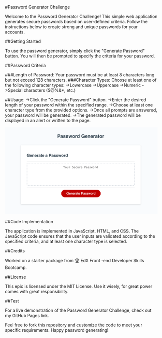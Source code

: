 #Password Generator Challenge

Welcome to the Password Generator Challenge! This simple web application generates secure passwords based on user-defined criteria. Follow the instructions below to create strong and unique passwords for your accounts.

##Getting Started

To use the password generator, simply click the "Generate Password" button. You will then be prompted to specify the criteria for your password.

##Password Criteria

###Length of Password:
Your password must be at least 8 characters long but not exceed 128 characters.
###Character Types:
Choose at least one of the following character types:
->Lowercase
->Uppercase
->Numeric
->Special characters ($@%&*, etc.)

##Usage:
->Click the "Generate Password" button.
->Enter the desired length of your password within the specified range.
->Choose at least one character type from the provided options.
->Once all prompts are answered, your password will be generated.
->The generated password will be displayed in an alert or written to the page.

![screen](https://github.com/kamilawroblewska/Password-generator/blob/main/passwordgeneratorscreen.png?raw=true)

##Code Implementation

The application is implemented in JavaScript, HTML, and CSS. The JavaScript code ensures that the user inputs are validated according to the specified criteria, and at least one character type is selected.

##Credits

Worked on a starter package from 🏆 EdX Front -end Developer Skills Bootcamp. 

##License

This epic is licensed under the MIT License. Use it wisely, for great power comes with great responsibility.

##Test

For a live demonstration of the Password Generator Challenge, check out my GitHub Pages link.

Feel free to fork this repository and customize the code to meet your specific requirements. Happy password generating!
